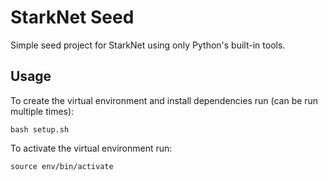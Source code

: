 # StarkNet Seed

Simple seed project for StarkNet using only Python's built-in tools.

## Usage

To create the virtual environment and install dependencies run (can be run multiple times):

```
bash setup.sh
```

To activate the virtual environment run:

```
source env/bin/activate
```
